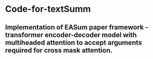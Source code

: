 # Code-for-textSumm
## Implementation of EASum paper framework - transformer encoder-decoder model with multiheaded attention to accept arguments required for cross mask attention. 
